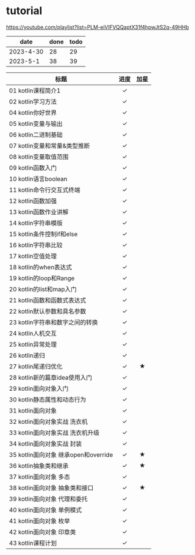 # tutorial
https://youtube.com/playlist?list=PLM-eiVIFVQQaptX31f4hpwJtS2q-49HHb

| date | done | todo |
| --- | --- | --- |
| 2023-4-30 | 28 | 29 |
| 2023-5-1 | 38 | 39 |

| 标题 | 进度 | 加星 |
| --- | :---: | :---: |
| 01 kotlin课程简介1 | ✓ |  |
| 02 kotlin学习方法 | ✓ |   |
| 04 kotlin你好世界 | ✓ |   |
| 05 kotlin变量与输出 | ✓ |   |
| 06 kotlin二进制基础 | ✓ |   |
| 07 kotlin变量和常量&类型推断 | ✓ |   |
| 08 kotlin变量取值范围 | ✓ |   |
| 09 kotlin函数入门 | ✓ |   |
| 10 kotlin语言boolean | ✓ |   |
| 11 kotlin命令行交互式终端 | ✓ |   |
| 12 kotlin函数加强 | ✓ |   |
| 13 kotlin函数作业讲解 | ✓ |   |
| 14 kotlin字符串模版 | ✓ |   |
| 15 kotlin条件控制if和else | ✓ |   |
| 16 kotlin字符串比较 | ✓ |   |
| 17 kotlin空值处理 | ✓ |   |
| 18 kotlin的when表达式 | ✓ |   |
| 19 kotlin的loop和Range | ✓ |   |
| 20 kotlin的list和map入门 | ✓ |   |
| 21 kotlin函数和函数式表达式 | ✓ |   |
| 22 kotlin默认参数和具名参数 | ✓ |   |
| 23 kotlin字符串和数字之间的转换 | ✓ |   |
| 24 kotlin人机交互 | ✓ |   |
| 25 kotlin异常处理 | ✓ |   |
| 26 kotlin递归 | ✓ |   |
| 27 kotlin尾递归优化 | ✓ | ★ |
| 28 kotlin新的篇章idea使用入门 | ✓ |   |
| 29 kotlin面向对象入门 | ✓ |   |
| 30 kotlin静态属性和动态行为 | ✓ |   |
| 31 kotlin面向对象 | ✓ |   |
| 32 kotlin面向对象实战 洗衣机 | ✓ |   |
| 33 kotlin面向对象实战 洗衣机升级 | ✓ |   |
| 34 kotlin面向对象实战 封装 | ✓ |   |
| 35 kotlin面向对象 继承open和override | ✓ | ★ |
| 36 kotlin抽象类和继承 | ✓ | ★ |
| 37 kotlin面向对象 多态 | ✓ |   |
| 38 kotlin面向对象 抽象类和接口 | ✓ | ★ |
| 39 kotlin面向对象 代理和委托 | ✓ |   |
| 40 kotlin面向对象 单例模式 | ✓ |   |
| 41 kotlin面向对象 枚举 | ✓ |   |
| 42 kotlin面向对象 印章类 | ✓ |   |
| 43 kotlin课程计划 | ✓ |   |

